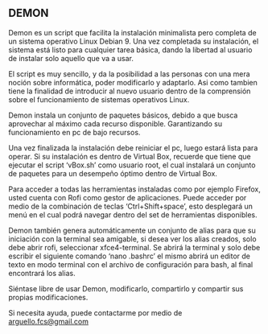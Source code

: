##  DEMON  ##

Demon es un script que facilita la instalación minimalista pero completa de un sistema operativo Linux Debian 9. Una vez completada su instalación, el sistema está listo para cualquier tarea básica, dando la libertad al usuario de instalar solo aquello que va a usar.

El script es muy sencillo, y da la posibilidad a las personas con una mera noción sobre informática, poder modificarlo y adaptarlo. Asi como tambien tiene la finalidad de introducir al nuevo usuario dentro de la comprensión sobre el funcionamiento de sistemas operativos Linux.

Demon instala un conjunto de paquetes básicos, debido a que busca aprovechar al máximo cada recurso disponible. Garantizando su funcionamiento en pc de bajo recursos.  

Una vez finalizada la instalación debe reiniciar el pc, luego estará lista para operar.
Si su instalación es dentro de Virtual Box, recuerde que tiene que ejecutar el script ‘vBox.sh’ como usuario root, el cual instalará un conjunto de paquetes para un desempeño óptimo dentro de Virtual Box.

Para acceder a todas las herramientas instaladas como por ejemplo Firefox, usted cuenta con Rofi como gestor de aplicaciones. Puede acceder por medio de la combinación de teclas ‘Ctrl+Shift+space’, esto desplegará un menú en el cual podrá navegar dentro del set de herramientas disponibles.

Demon también genera automáticamente  un conjunto de alias para que su iniciación con la terminal sea amigable, si desea ver los alias creados, solo debe abrir rofi, seleccionar xfce4-terminal. Se abrirá la terminal y solo debe escribir el siguiente comando ‘nano .bashrc’ el mismo abrirá un editor de texto en modo terminal con el archivo de configuración para bash, al final encontrará los alias. 

Siéntase libre de usar Demon, modificarlo, compartirlo y compartir sus propias modificaciones.

Si necesita ayuda, puede contactarme por medio de arguello.fcs@gmail.com


